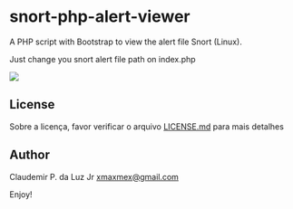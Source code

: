 # snort-php-alert-viewer

A PHP script with Bootstrap to view the alert file Snort (Linux).

Just change you snort alert file path on index.php

![](https://github.com/xmaxmex/snort-php-alert-viewer/blob/master/php-snort-alert.JPG)


## License

Sobre a licença, favor verificar o arquivo [LICENSE.md](LICENSE.md) para mais detalhes

## Author

Claudemir P. da Luz Jr <xmaxmex@gmail.com>


Enjoy!
